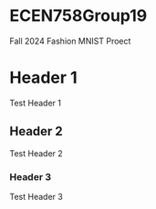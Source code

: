 # ECEN758Group19
Fall 2024 Fashion MNIST Proect
# Header 1
Test Header 1
## Header 2
Test Header 2
### Header 3
Test Header 3
